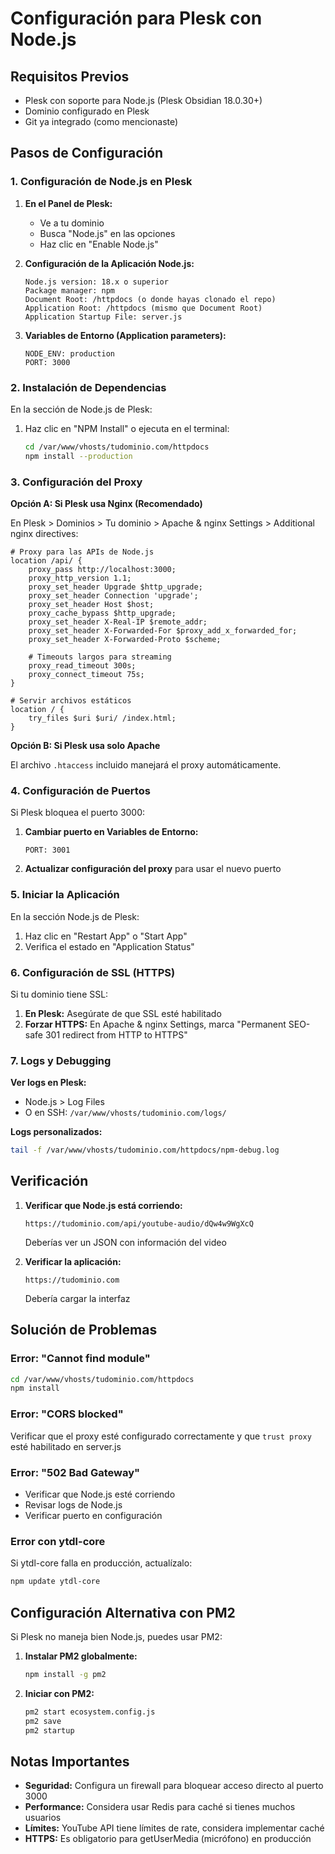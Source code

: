 # Configuración para Plesk con Node.js

## Requisitos Previos
- Plesk con soporte para Node.js (Plesk Obsidian 18.0.30+)
- Dominio configurado en Plesk
- Git ya integrado (como mencionaste)

## Pasos de Configuración

### 1. Configuración de Node.js en Plesk

1. **En el Panel de Plesk:**
   - Ve a tu dominio
   - Busca "Node.js" en las opciones
   - Haz clic en "Enable Node.js"

2. **Configuración de la Aplicación Node.js:**
   ```
   Node.js version: 18.x o superior
   Package manager: npm
   Document Root: /httpdocs (o donde hayas clonado el repo)
   Application Root: /httpdocs (mismo que Document Root)
   Application Startup File: server.js
   ```

3. **Variables de Entorno (Application parameters):**
   ```
   NODE_ENV: production
   PORT: 3000
   ```

### 2. Instalación de Dependencias

En la sección de Node.js de Plesk:

1. Haz clic en "NPM Install" o ejecuta en el terminal:
   ```bash
   cd /var/www/vhosts/tudominio.com/httpdocs
   npm install --production
   ```

### 3. Configuración del Proxy

**Opción A: Si Plesk usa Nginx (Recomendado)**

En Plesk > Dominios > Tu dominio > Apache & nginx Settings > Additional nginx directives:

```nginx
# Proxy para las APIs de Node.js
location /api/ {
    proxy_pass http://localhost:3000;
    proxy_http_version 1.1;
    proxy_set_header Upgrade $http_upgrade;
    proxy_set_header Connection 'upgrade';
    proxy_set_header Host $host;
    proxy_cache_bypass $http_upgrade;
    proxy_set_header X-Real-IP $remote_addr;
    proxy_set_header X-Forwarded-For $proxy_add_x_forwarded_for;
    proxy_set_header X-Forwarded-Proto $scheme;
    
    # Timeouts largos para streaming
    proxy_read_timeout 300s;
    proxy_connect_timeout 75s;
}

# Servir archivos estáticos
location / {
    try_files $uri $uri/ /index.html;
}
```

**Opción B: Si Plesk usa solo Apache**

El archivo `.htaccess` incluido manejará el proxy automáticamente.

### 4. Configuración de Puertos

Si Plesk bloquea el puerto 3000:

1. **Cambiar puerto en Variables de Entorno:**
   ```
   PORT: 3001
   ```
   
2. **Actualizar configuración del proxy** para usar el nuevo puerto

### 5. Iniciar la Aplicación

En la sección Node.js de Plesk:

1. Haz clic en "Restart App" o "Start App"
2. Verifica el estado en "Application Status"

### 6. Configuración de SSL (HTTPS)

Si tu dominio tiene SSL:

1. **En Plesk:** Asegúrate de que SSL esté habilitado
2. **Forzar HTTPS:** En Apache & nginx Settings, marca "Permanent SEO-safe 301 redirect from HTTP to HTTPS"

### 7. Logs y Debugging

**Ver logs en Plesk:**
- Node.js > Log Files
- O en SSH: `/var/www/vhosts/tudominio.com/logs/`

**Logs personalizados:**
```bash
tail -f /var/www/vhosts/tudominio.com/httpdocs/npm-debug.log
```

## Verificación

1. **Verificar que Node.js está corriendo:**
   ```
   https://tudominio.com/api/youtube-audio/dQw4w9WgXcQ
   ```
   Deberías ver un JSON con información del video

2. **Verificar la aplicación:**
   ```
   https://tudominio.com
   ```
   Debería cargar la interfaz

## Solución de Problemas

### Error: "Cannot find module"
```bash
cd /var/www/vhosts/tudominio.com/httpdocs
npm install
```

### Error: "CORS blocked"
Verificar que el proxy esté configurado correctamente y que `trust proxy` esté habilitado en server.js

### Error: "502 Bad Gateway"
- Verificar que Node.js esté corriendo
- Revisar logs de Node.js
- Verificar puerto en configuración

### Error con ytdl-core
Si ytdl-core falla en producción, actualízalo:
```bash
npm update ytdl-core
```

## Configuración Alternativa con PM2

Si Plesk no maneja bien Node.js, puedes usar PM2:

1. **Instalar PM2 globalmente:**
   ```bash
   npm install -g pm2
   ```

2. **Iniciar con PM2:**
   ```bash
   pm2 start ecosystem.config.js
   pm2 save
   pm2 startup
   ```

## Notas Importantes

- **Seguridad:** Configura un firewall para bloquear acceso directo al puerto 3000
- **Performance:** Considera usar Redis para caché si tienes muchos usuarios
- **Límites:** YouTube API tiene límites de rate, considera implementar caché
- **HTTPS:** Es obligatorio para getUserMedia (micrófono) en producción